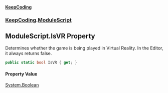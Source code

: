 #### [KeepCoding](index.md 'index')
### [KeepCoding](KeepCoding.md 'KeepCoding').[ModuleScript](KeepCoding_ModuleScript.md 'KeepCoding.ModuleScript')
## ModuleScript.IsVR Property
Determines whether the game is being played in Virtual Reality. In the Editor, it always returns false.  
```csharp
public static bool IsVR { get; }
```
#### Property Value
[System.Boolean](https://docs.microsoft.com/en-us/dotnet/api/System.Boolean 'System.Boolean')
